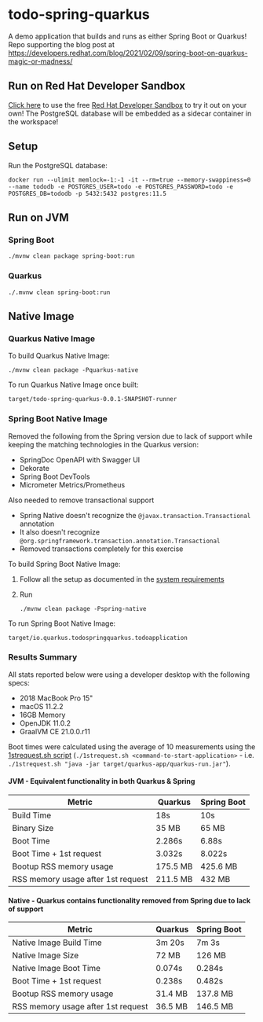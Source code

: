 # todo-spring-quarkus
A demo application that builds and runs as either Spring Boot or Quarkus! Repo supporting the blog post at https://developers.redhat.com/blog/2021/02/09/spring-boot-on-quarkus-magic-or-madness/

## Run on Red Hat Developer Sandbox
[Click here](https://workspaces.openshift.com/f?url=https://github.com/edeandrea/todo-spring-quarkus) to use the free [Red Hat Developer Sandbox](https://developers.redhat.com/developer-sandbox) to try it out on your own! The PostgreSQL database will be embedded as a sidecar container in the workspace!

## Setup
Run the PostgreSQL database:

```
docker run --ulimit memlock=-1:-1 -it --rm=true --memory-swappiness=0 --name tododb -e POSTGRES_USER=todo -e POSTGRES_PASSWORD=todo -e POSTGRES_DB=tododb -p 5432:5432 postgres:11.5
```

## Run on JVM
### Spring Boot

```
./mvnw clean package spring-boot:run
```

### Quarkus

```
./.mvnw clean spring-boot:run
```

## Native Image
### Quarkus Native Image

To build Quarkus Native Image:

```shell
./mvnw clean package -Pquarkus-native
```

To run Quarkus Native Image once built:

```shell
target/todo-spring-quarkus-0.0.1-SNAPSHOT-runner
```

### Spring Boot Native Image
Removed the following from the Spring version due to lack of support while keeping the matching technologies in the Quarkus version:
- SpringDoc OpenAPI with Swagger UI
- Dekorate
- Spring Boot DevTools
- Micrometer Metrics/Prometheus

Also needed to remove transactional support
- Spring Native doesn't recognize the `@javax.transaction.Transactional` annotation
- It also doesn't recognize `@org.springframework.transaction.annotation.Transactional`
- Removed transactions completely for this exercise

To build Spring Boot Native Image:
1. Follow all the setup as documented in the [system requirements](https://docs.spring.io/spring-native/docs/current/reference/htmlsingle/#_system_requirements_2)
1. Run

   ```shell
   ./mvnw clean package -Pspring-native
   ```

To run Spring Boot Native Image:

```shell
target/io.quarkus.todospringquarkus.todoapplication
```

### Results Summary
All stats reported below were using a developer desktop with the following specs:
- 2018 MacBook Pro 15"
- macOS 11.2.2
- 16GB Memory
- OpenJDK 11.0.2
- GraalVM CE 21.0.0.r11

Boot times were calculated using the average of 10 measurements using the [1strequest.sh script](1strequest.sh) (`./1strequest.sh <command-to-start-application>` - i.e. `./1strequest.sh "java -jar target/quarkus-app/quarkus-run.jar"`).

#### JVM - Equivalent functionality in both Quarkus & Spring

| Metric | Quarkus | Spring Boot |
| ------ | ------- | ----------- |
| Build Time | 18s | 10s |
| Binary Size | 35 MB | 65 MB |
| Boot Time | 2.286s | 6.88s |
| Boot Time + 1st request | 3.032s | 8.022s |
| Bootup RSS memory usage | 175.5 MB | 425.6 MB |
| RSS memory usage after 1st request | 211.5 MB | 432 MB |

#### Native - Quarkus contains functionality removed from Spring due to lack of support

| Metric | Quarkus | Spring Boot |
| ------ | ------- | ----------- |
| Native Image Build Time | 3m 20s | 7m 3s |
| Native Image Size | 72 MB | 126 MB |
| Native Image Boot Time | 0.074s | 0.284s |
| Boot Time + 1st request | 0.238s | 0.482s |
| Bootup RSS memory usage | 31.4 MB | 137.8 MB |
| RSS memory usage after 1st request | 36.5 MB | 146.5 MB |
